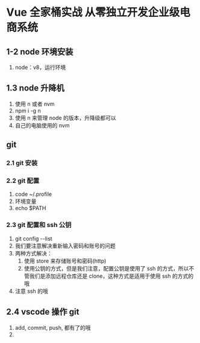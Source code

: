 # Vue 全家桶实战 从零独立开发企业级电商系统

## 1-2 node 环境安装

1. node：v8，运行环境

## 1.3 node 升降机

1. 使用 n 或者 nvm
2. npm i -g n
3. 使用 n 来管理 node 的版本，升降级都可以
4. 自己的电脑使用的 nvm

## git

### 2.1 git 安装

### 2.2 git 配置

1. code ~/.profile
2. 环境变量
3. echo \$PATH

### 2.3 git 配置和 ssh 公钥

1. git config --list
2. 我们要注意解决重新输入密码和账号的问题
3. 两种方式解决：
    1. 使用 store 来存储账号和密码(http)
    2. 使用公钥的方式，但是我们注意，配置公钥是使用了 ssh 的方式，所以不管我们是添加远程仓库还是 clone，这种方式是适用于使用 ssh 的方式的哦
4. 注意 ssh 的哦

## 2.4 vscode 操作 git

1. add, commit, push, 都有了的哦
2.
